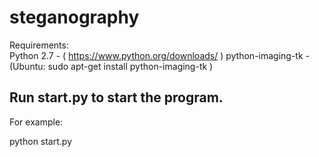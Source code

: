 # steganography

Requirements:  
Python 2.7 - ( https://www.python.org/downloads/ )
python-imaging-tk - (Ubuntu: sudo apt-get install python-imaging-tk )


Run start.py to start the program.
----------------------------------

For example:

python start.py
